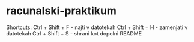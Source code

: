 # racunalski-praktikum
Shortcuts:
  Ctrl + Shift + F - najti v datotekah
  Ctrl + Shift + H - zamenjati v datotekah
  Ctrl + Shift + S - shrani kot
dopolni README
